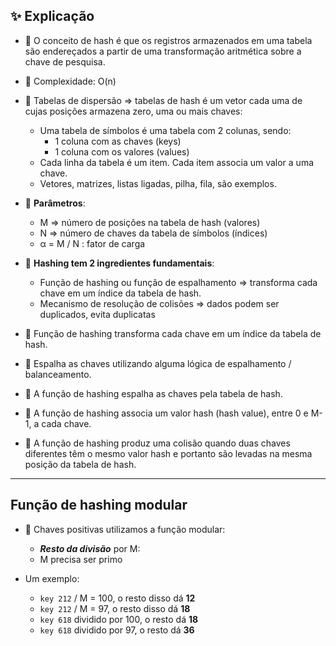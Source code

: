 ## ✨ Explicação

- 📌 O conceito de hash é que os registros armazenados em uma tabela são endereçados a partir de uma transformação aritmética sobre a chave de pesquisa.

- 📌 Complexidade: O(n)

- 📌 Tabelas de dispersão => tabelas de hash é um vetor cada uma de cujas posições armazena zero, uma ou mais chaves:
	- Uma tabela de símbolos é uma tabela com 2 colunas, sendo:
		- 1 coluna com as chaves (keys)
		- 1 coluna com os valores (values)
	- Cada linha da tabela é um item. Cada item associa um valor a uma chave.
	- Vetores, matrizes, listas ligadas, pilha, fila, são exemplos.

- 📌 **Parâmetros**:
	- M => número de posições na tabela de hash (valores)
	- N => número de chaves da tabela de símbolos (índices)
	- α = M / N : fator de carga

- 📌 **Hashing tem 2 ingredientes fundamentais**:
	- Função de hashing ou função de espalhamento => transforma cada chave em um índice da tabela de hash.
	- Mecanismo de resolução de colisões => dados podem ser duplicados, evita duplicatas

- 📌 Função de hashing transforma cada chave em um índice da tabela de hash.
- 📌 Espalha as chaves utilizando alguma lógica de espalhamento / balanceamento.
- 📌 A função de hashing espalha as chaves pela tabela de hash.
- 📌 A função de hashing associa um valor hash (hash value), entre 0 e M-1, a cada chave.
- 📌 A função de hashing produz uma colisão quando duas chaves diferentes têm o mesmo valor hash e portanto são levadas na mesma posição da tabela de hash.

---

## Função de hashing modular
- 📌 Chaves positivas utilizamos a função modular:
	- ***Resto da divisão*** por M:
	- M precisa ser primo

- Um exemplo:
	- `key 212` / M = 100, o resto disso dá **12**
	- `key 212` / M = 97, o resto disso dá **18**
	- `key 618` dividido por 100, o resto dá **18**
	- `key 618` dividido por 97, o resto dá **36**

